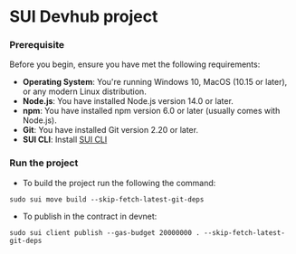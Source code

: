 # SUI Devhub project

### Prerequisite

Before you begin, ensure you have met the following requirements:

- **Operating System**: You're running Windows 10, MacOS (10.15 or later), or any modern Linux distribution.
- **Node.js**: You have installed Node.js version 14.0 or later.
- **npm**: You have installed npm version 6.0 or later (usually comes with Node.js).
- **Git**: You have installed Git version 2.20 or later.
- **SUI CLI**: Install [SUI CLI](https://docs.sui.io/references/cli)

### Run the project
- To build the project run the following the command:
```
sudo sui move build --skip-fetch-latest-git-deps
```
- To publish in the contract in devnet:
```
sudo sui client publish --gas-budget 20000000 . --skip-fetch-latest-git-deps
```
